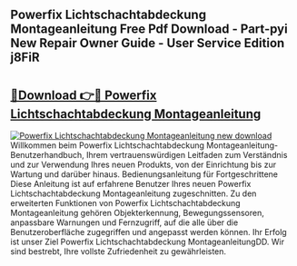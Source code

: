 ## Powerfix Lichtschachtabdeckung Montageanleitung Free Pdf Download - Part-pyi New Repair Owner Guide - User Service Edition j8FiR

# <h2><a href="http://df78fpx.blite.top/?on=Powerfix+Lichtschachtabdeckung+Montageanleitung">🔗Download 👉🔴 Powerfix Lichtschachtabdeckung Montageanleitung</a></h2>

[![Powerfix Lichtschachtabdeckung Montageanleitung new download](https://i.imgur.com/lujVjoI.png)](http://df78fpx.blite.top/?on=Powerfix+Lichtschachtabdeckung+Montageanleitung)
Willkommen beim Powerfix Lichtschachtabdeckung Montageanleitung-Benutzerhandbuch, Ihrem vertrauenswürdigen Leitfaden zum Verständnis und zur Verwendung Ihres neuen Produkts, von der Einrichtung bis zur Wartung und darüber hinaus. Bedienungsanleitung für Fortgeschrittene Diese Anleitung ist auf erfahrene Benutzer Ihres neuen Powerfix Lichtschachtabdeckung Montageanleitung zugeschnitten. Zu den erweiterten Funktionen von Powerfix Lichtschachtabdeckung Montageanleitung gehören Objekterkennung, Bewegungssensoren, anpassbare Warnungen und Fernzugriff, auf die alle über die Benutzeroberfläche zugegriffen und angepasst werden können. Ihr Erfolg ist unser Ziel Powerfix Lichtschachtabdeckung MontageanleitungDD. Wir sind bestrebt, Ihre vollste Zufriedenheit zu gewährleisten.
